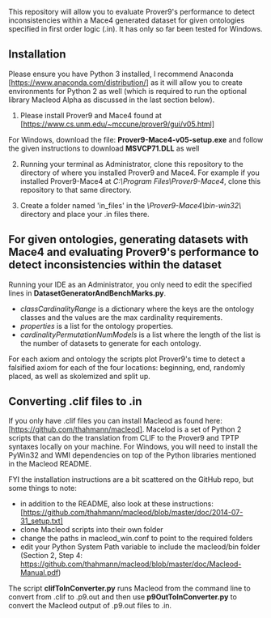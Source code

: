 This repository will allow you to evaluate Prover9's performance to detect inconsistencies within a Mace4 generated dataset for given ontologies specified in first order logic (.in). It has only so far been tested for Windows.


## Installation
Please ensure you have Python 3 installed, I recommend Anaconda [https://www.anaconda.com/distribution/] as it will allow you to create environments for Python 2 as well (which is required to run the optional library Macleod Alpha as discussed in the last section below).

1. Please install Prover9 and Mace4 found at [https://www.cs.unm.edu/~mccune/prover9/gui/v05.html]

For Windows, download the file: **Prover9-Mace4-v05-setup.exe** and follow the given instructions to download **MSVCP71.DLL** as well

2. Running your terminal as Administrator, clone this repository to the directory of where you installed Prover9 and Mace4. For example if you installed Prover9-Mace4 at *C:\Program Files\Prover9-Mace4*, clone this repository to that same directory.

3. Create a folder named 'in_files' in the *\\Prover9-Mace4\bin-win32\\* directory and place your .in files there.


## For given ontologies, generating datasets with Mace4 and evaluating Prover9's performance to detect inconsistencies within the dataset
Running your IDE as an Administrator, you only need to edit the specified lines in **DatasetGeneratorAndBenchMarks.py**.
- *classCardinalityRange* is a dictionary where the keys are the ontology classes and the values are the max cardinality requirements.
- *properties* is a list for the ontology properties.
- *cardinalityPermutationNumModels* is a list where the length of the list is the number of datasets to generate for each ontology.

For each axiom and ontology the scripts plot Prover9's time to detect a falsified axiom for each of the four locations: beginning, end, randomly placed, as well as skolemized and split up.

## Converting .clif files to .in

If you only have .clif files you can install Macleod as found here: [https://github.com/thahmann/macleod]. Macelod is a set of Python 2 scripts that can do the translation from CLIF to the Prover9 and TPTP syntaxes locally on your machine.
For Windows, you will need to install the PyWin32 and WMI dependencies on top of the Python libraries mentioned in the Macleod README. 

FYI the installation instructions are a bit scattered on the GitHub repo, but some things to note:
- in addition to the README, also look at these instructions: [https://github.com/thahmann/macleod/blob/master/doc/2014-07-31_setup.txt]
- clone Macleod scripts into their own folder
- change the paths in macleod_win.conf to point to the required folders
- edit your Python System Path variable to include the macleod/bin folder (Section 2, Step 4: https://github.com/thahmann/macleod/blob/master/doc/Macleod-Manual.pdf)


The script **clifToInConverter.py** runs Macleod from the command line to convert from .clif to .p9.out and then use **p9OutToInConverter.py** to convert the Macleod output of .p9.out files to .in.
